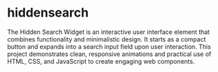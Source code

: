 # hiddensearch
The Hidden Search Widget is an interactive user interface element that combines functionality and minimalistic design.
It starts as a compact button and expands into a search input field upon user interaction. 
This project demonstrates clean, responsive animations and practical use of HTML, CSS, and JavaScript to create engaging web components.

